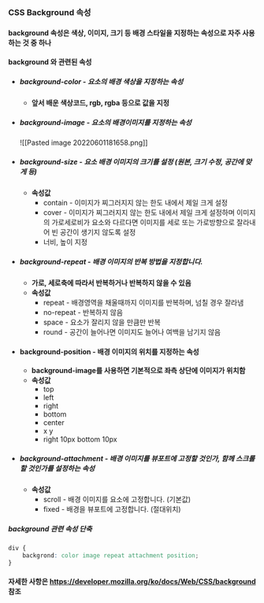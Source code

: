 ### CSS Background 속성
#### background 속성은 색상, 이미지, 크기 등 배경 스타일을 지정하는 속성으로 자주 사용하는 것 중 하나

#### background 와 관련된 속성
- ##### background-color - 요소의 배경 색상을 지정하는 속성
    - **앞서 배운 색상코드, rgb, rgba 등으로 값을 지정**
- ##### background-image - 요소의 배경이미지를 지정하는 속성
    ![[Pasted image 20220601181658.png]]
- ##### background-size - 요소 배경 이미지의 크기를 설정 (원본, 크기 수정, 공간에 맞게 등)
	- **속성값**
	    - contain - 이미지가 찌그러지지 않는 한도 내에서 제일 크게 설정
	    - cover - 이미지가 찌그러지지 않는 한도 내에서 제일 크게 설정하며 이미지의 가로세로비가 요소와 다르다면 이미지를 세로 또는 가로방향으로 잘라내어 빈 공간이 생기지 않도록 설정
	    - 너비, 높이 지정
- ##### background-repeat - 배경 이미지의 반복 방법을 지정합니다.
    - **가로, 세로축에 따라서 반복하거나 반복하지 않을 수 있음**
	- **속성값**
	    - repeat - 배경영역을 채울때까지 이미지를 반복하며, 넘칠 경우 잘라냄
	    - no-repeat - 반복하지 않음
	    - space - 요소가 잘리지 않을 만큼만 반복
	    - round - 공간이 늘어나면 이미지도 늘어나 여백을 남기지 않음
- #### background-position - 배경 이미지의 위치를 지정하는 속성
	- **background-image를 사용하면 기본적으로 좌측 상단에 이미지가 위치함**
    - **속성값**
	    - top
	    - left
	    - right
	    - bottom
	    - center
	    - x y
	    - right 10px bottom 10px
- ##### background-attachment - 배경 이미지를 뷰포트에 고정할 것인가, 함께 스크롤할 것인가를 설정하는 속성
    - **속성값**
	    - scroll - 배경 이미지를 요소에 고정합니다. (기본값)
	    - fixed - 배경을 뷰포트에 고정합니다. (절대위치)
##### background 관련 속성 단축
```CSS
div {
	backgrond: color image repeat attachment position;
}
```

#### 자세한 사항은 https://developer.mozilla.org/ko/docs/Web/CSS/background 참조